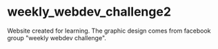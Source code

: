 # weekly_webdev_challenge2
Website created for learning. The graphic design comes from facebook group "weekly webdev challenge".
